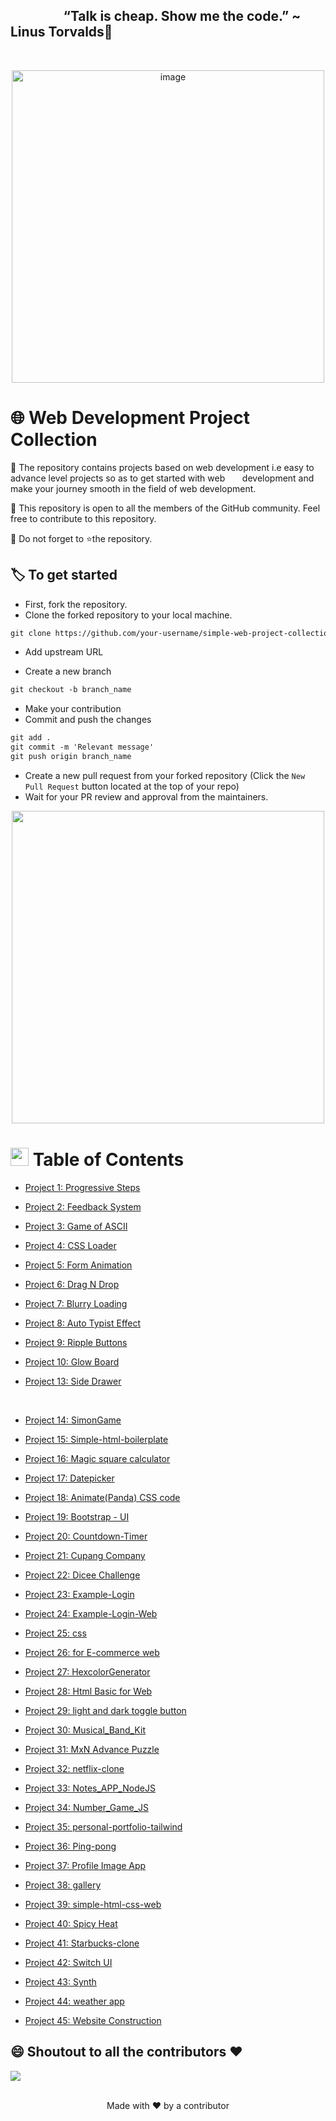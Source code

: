 

## &nbsp;&nbsp;&nbsp;&nbsp;&nbsp;&nbsp;&nbsp;&nbsp;&nbsp;&nbsp;&nbsp;&nbsp;&nbsp;&nbsp;&nbsp;&nbsp;&nbsp;“Talk is cheap. Show me the code.” ~ Linus Torvalds:thought_balloon:
<br>
  <p align="center">
  <a><img src="https://qph.fs.quoracdn.net/main-qimg-82b7314fe96c4a2d8f3088207a4afd8d" alt="image" width="500"></a>
  <br>

# 🌐 Web Development Project Collection

🎯 The repository contains projects based on web development i.e easy to advance level projects so as to get started with web &nbsp;&nbsp;&nbsp;&nbsp;&nbsp;&nbsp;development and make your journey smooth in the field of web development.

🎯 This repository is open to all the members of the GitHub community. Feel free to contribute to this repository.

🎯 Do not forget to ⭐the repository.


## 🏷️ To get started

* First, fork the repository.
* Clone the forked repository to your local machine.

```markdown
git clone https://github.com/your-username/simple-web-project-collection.git
```

* Add upstream URL 

* Create a new branch

```markdown
git checkout -b branch_name
```

* Make your contribution
* Commit and push the changes

```markdown
git add .
git commit -m 'Relevant message'
git push origin branch_name
```

* Create a new pull request from your forked repository (Click the `New Pull Request` button located at the top of your repo)
* Wait for your PR review and approval from the maintainers.
  <br>
  
<p align = "center">
  <image  src="https://i.pinimg.com/originals/42/36/d0/4236d00b6df31c5c1dab3566fa61ff3c.gif" width=500>
  </p>
  
  
#   <img src="https://github.com/TheDudeThatCode/TheDudeThatCode/blob/master/Assets/Hi.gif" width="29px"> Table of Contents
- [Project 1: Progressive Steps](1.%20Steps_Progressive)
- [Project 2: Feedback System](2.%20Feedback%20System)
- [Project 3: Game of ASCII](3.%20Game%20of%20ASCII)
- [Project 4: CSS Loader](4.%20CSS%20Loader)
- [Project 5: Form Animation](5.%20Form%20Animation)
- [Project 6: Drag N Drop](6.%20Drag%20N%20Drop)
- [Project 7: Blurry Loading](7.%20Blurry%20Loading)
- [Project 8: Auto Typist Effect](8.%20Auto%20Typist%20Effect)
- [Project 9: Ripple Buttons](9.%20Ripple%20Buttons)
- [Project 10: Glow Board](10.%20Glow%20Board)
- [Project 13: Side Drawer](13.%20Side%20drawer)  
  
  <br>
- [Project 14: SimonGame](https://github.com/ImBIOS/simple-web-project-collection/tree/main/14.SimonGame)
  
- [Project 15: Simple-html-boilerplate](https://github.com/ImBIOS/simple-web-project-collection/tree/main/15.%20Simple-html-boilerplate)
  
- [Project 16: Magic square calculator](https://github.com/ImBIOS/simple-web-project-collection/tree/main/16.%20Magic%20square%20calculator)
- [Project 17: Datepicker](https://github.com/ImBIOS/simple-web-project-collection/tree/main/17.Datepicker)
- [Project 18: Animate(Panda) CSS code](https://github.com/ImBIOS/simple-web-project-collection/tree/main/Animate(Panda)%20CSS%20code)
- [Project 19: Bootstrap - UI](13.%20Side%20drawer)
- [Project 20: Countdown-Timer](13.%20Side%20drawer)
- [Project 21: Cupang Company](13.%20Side%20drawer)
- [Project 22: Dicee Challenge](13.%20Side%20drawer)
- [Project 23: Example-Login](13.%20Side%20drawer)
- [Project 24: Example-Login-Web](13.%20Side%20drawer)
- [Project 25: css](13.%20Side%20drawer)
- [Project 26: for E-commerce web](13.%20Side%20drawer)
- [Project 27: HexcolorGenerator](13.%20Side%20drawer)
- [Project 28: Html Basic for Web](13.%20Side%20drawer)
- [Project 29: light and dark toggle button](13.%20Side%20drawer)
- [Project 30: Musical_Band_Kit](13.%20Side%20drawer)
- [Project 31: MxN Advance Puzzle](13.%20Side%20drawer)
- [Project 32: netflix-clone](13.%20Side%20drawer)
- [Project 33: Notes_APP_NodeJS](13.%20Side%20drawer)
- [Project 34: Number_Game_JS](13.%20Side%20drawer)
- [Project 35: personal-portfolio-tailwind](13.%20Side%20drawer)
- [Project 36: Ping-pong](13.%20Side%20drawer)
- [Project 37: Profile Image App](13.%20Side%20drawer)
- [Project 38: gallery](13.%20Side%20drawer)
- [Project 39: simple-html-css-web](13.%20Side%20drawer)
- [Project 40: Spicy Heat](13.%20Side%20drawer)
- [Project 41: Starbucks-clone](13.%20Side%20drawer)
- [Project 42: Switch UI](13.%20Side%20drawer)
- [Project 43: Synth](13.%20Side%20drawer)
- [Project 44: weather app](13.%20Side%20drawer)
- [Project 45: Website Construction](13.%20Side%20drawer)
  
  
  
  
  
  


 ## 😄 Shoutout to all the contributors ❤️

<a href="https://github.com/ImBIOS/simple-web-project-collection/graphs/contributors">
  <img src="https://contrib.rocks/image?repo=ImBIOS/simple-web-project-collection" />
</a>
<br>
<br>

<p align="center">Made with ❤️ by a contributor </p>
